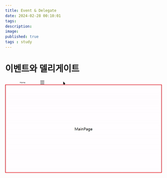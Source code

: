```yaml
---
title: Event & Delegate
date: 2024-02-28 00:10:01 
tags: 
description:
image: 
published: true
tags : study
---
```



# 이벤트와 델리게이트

![](/assets/img/20240228/layout.GIF)<br>

